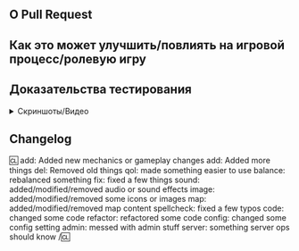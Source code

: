 <!-- Пиши **НИЖЕ** заголовков и **ВЫШЕ** комментариев, иначе это может быть невидимым. -->
<!-- Вы можете просмотреть Contributing.MD для подробного описания процесса PR. -->

## О Pull Request

<!-- Опишите PR. Пожалуйста, убедитесь, что каждое изменение задокументировано, иначе это может задержать проверку и даже помешать мейнтейнеру замерджить ваш PR! -->

## Как это может улучшить/повлиять на игровой процесс/ролевую игру

<!-- Пожалуйста, добавьте краткое описание того, почему, по вашему мнению, эти изменения принесут пользу игре и ролевой атмосфере сервера. Если вы не можете обосновать это словами, возможно тогда это не стоит добавлять. -->

## Доказательства тестирования

<!-- Вложите все скриншоты/видео/шаги отладки успешно работающего кода между блоками кода </summary> и </details>. -->
<!-- Нашим мапперам и спрайтерам: Публикация скриншотов контента ВНУТРИ РЕДАКТОРОВ (aseprite, PDN, SDMM и т. д.) НЕ является действительным доказательством тестирования. Пожалуйста, убедитесь, что вы скомпилировали игру и предоставили ДОКАЗАТЕЛЬСТВО того, что вы тестировали свои изменения. -->

<details>
<summary>Скриншоты/Видео</summary>

</details>

## Changelog

<!-- Если ваш PR изменяет аспекты игры, которые могут быть конкретно замечены игроками или администраторами, вы должны добавить changelog. Если ваше изменение НЕ соответствует этому описанию, удалите этот раздел. Сами строки ченджлога должны быть строго на английском. -->

:cl:
add: Added new mechanics or gameplay changes
add: Added more things
del: Removed old things
qol: made something easier to use
balance: rebalanced something
fix: fixed a few things
sound: added/modified/removed audio or sound effects
image: added/modified/removed some icons or images
map: added/modified/removed map content
spellcheck: fixed a few typos
code: changed some code
refactor: refactored some code
config: changed some config setting
admin: messed with admin stuff
server: something server ops should know
/:cl:

<!-- Оба :cl: необходимы для работы списка изменений! Вы можете поставить свое имя справа от первого :cl:, если хотите перезаписать свое имя пользователя GitHub в качестве автора в ченджлоге игры. -->
<!-- Вы можете использовать несколько одинаковых префиксов (они используются только для иконки в игре) и удалить ненужные. Несмотря на некоторые теги, ченджлоги в целом должны представлять, как изменения могут повлиять на игрока, а не краткое изложение содержания PR. -->
